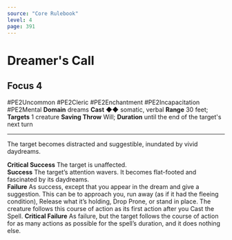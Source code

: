 ```yaml
---
source: "Core Rulebook"
level: 4
page: 391
---
```


# Dreamer's Call
## Focus 4
#PE2Uncommon #PE2Cleric #PE2Enchantment #PE2Incapacitation #PE2Mental 
**Domain** dreams
**Cast** ◆◆ somatic, verbal
**Range** 30 feet; **Targets** 1 creature
**Saving Throw** Will; **Duration** until the end of the target's next turn

-----
The target becomes distracted and suggestible, inundated by vivid daydreams.  

**Critical Success** The target is unaffected.  
**Success** The target’s attention wavers. It becomes flat-footed and fascinated by its daydreams.  
**Failure** As success, except that you appear in the dream and give a suggestion. This can be to approach you, run away (as if it had the fleeing condition), Release what it’s holding, Drop Prone, or stand in place. The creature follows this course of action as its first action after you Cast the Spell.
**Critical Failure** As failure, but the target follows the course of action for as many actions as possible for the spell’s duration, and it does nothing else.